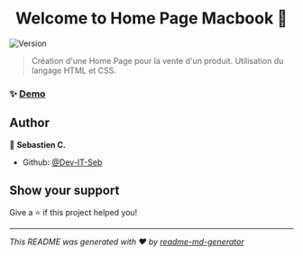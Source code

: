 <h1 align="center">Welcome to Home Page Macbook 👋</h1>
<p>
  <img alt="Version" src="https://img.shields.io/badge/version-1.0-blue.svg?cacheSeconds=2592000" />
</p>

> Création d'une Home Page pour la vente d'un produit. Utilisation du langage HTML et CSS.

### ✨ [Demo](https://dev-it-seb.github.io/Home-Page-Macbook/)

## Author

👤 **Sebastien C.**

* Github: [@Dev-IT-Seb](https://github.com/Dev-IT-Seb)

## Show your support

Give a ⭐️ if this project helped you!

***
_This README was generated with ❤️ by [readme-md-generator](https://github.com/kefranabg/readme-md-generator)_
